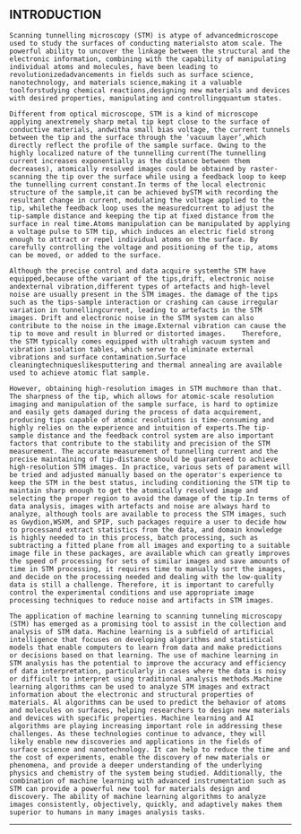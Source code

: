 ## INTRODUCTION


    Scanning tunnelling microscopy (STM) is atype of advancedmicroscope used to study the surfaces of conducting materialsto atom scale. The powerful ability to uncover the linkage between the structural and the electronic information, combining with the capability of manipulating individual atoms and molecules, have been leading to revolutionizedadvancements in fields such as surface science, nanotechnology, and materials science,making it a valuable toolforstudying chemical reactions,designing new materials and devices with desired properties, manipulating and controllingquantum states.

    Different from optical microscope, STM is a kind of microscope applying anextremely sharp metal tip kept close to the surface of conductive materials, andwitha small bias voltage, the current tunnels between the tip and the surface through the ‘vacuum layer’,which directly reflect the profile of the sample surface. Owing to the highly localized nature of the tunnelling current(The tunnelling current increases exponentially as the distance between them decreases), atomically resolved images could be obtained by raster-scanning the tip over the surface while using a feedback loop to keep the tunnelling current constant.In terms of the local electronic structure of the sample,it can be achieved bySTM with recording the resultant change in current, modulating the voltage applied to the tip, whilethe feedback loop uses the measuredcurrent to adjust the tip-sample distance and keeping the tip at fixed distance from the surface in real time.Atoms manipulation can be manipulated by applying a voltage pulse to STM tip, which induces an electric field strong enough to attract or repel individual atoms on the surface. By carefully controlling the voltage and positioning of the tip, atoms can be moved, or added to the surface.

    Although the precise control and data acquire systemthe STM have equipped,because ofthe variant of the tips,drift, electronic noise andexternal vibration,different types of artefacts and high-level noise are usually present in the STM images. the damage of the tips such as the tips-sample interaction or crashing can cause irregular variation in tunnellingcurrent, leading to artefacts in the STM images. Drift and electronic noise in the STM system can also contribute to the noise in the image.External vibration can cause the tip to move and result in blurred or distorted images.    Therefore, the STM typically comes equipped with ultrahigh vacuum system and vibration isolation tables, which serve to eliminate external vibrations and surface contamination.Surface cleaningtechniqueslikesputtering and thermal annealing are available used to achieve atomic flat sample.

    However, obtaining high-resolution images in STM muchmore than that. The sharpness of the tip, which allows for atomic-scale resolution imaging and manipulation of the sample surface, is hard to optimize and easily gets damaged during the process of data acquirement, producing tips capable of atomic resolutions is time-consuming and highly relies on the experience and intuition of experts.The tip-sample distance and the feedback control system are also important factors that contribute to the stability and precision of the STM measurement. The accurate measurement of tunnelling current and the precise maintaining of tip-distance should be guaranteed to achieve high-resolution STM images. In practice, various sets of parament will be tried and adjusted manually based on the operator's experience to keep the STM in the best status, including conditioning the STM tip to maintain sharp enough to get the atomically resolved image and selecting the proper region to avoid the damage of the tip.In terms of data analysis, images with artefacts and noise are always hard to analyze, although tools are available to process the STM images, such as Gwydion,WSXM, and SPIP, such packages require a user to decide how to processand extract statistics from the data, and domain knowledge is highly needed to in this process, batch processing, such as subtracting a fitted plane from all images and exporting to a suitable image file in these packages, are available which can greatly improves the speed of processing for sets of similar images and save amounts of time in STM processing, it requires time to manually sort the images, and decide on the processing needed and dealing with the low-quality data is still a challenge. Therefore, it is important to carefully control the experimental conditions and use appropriate image processing techniques to reduce noise and artifacts in STM images.

    The application of machine learning to scanning tunneling microscopy (STM) has emerged as a promising tool to assist in the collection and analysis of STM data. Machine learning is a subfield of artificial intelligence that focuses on developing algorithms and statistical models that enable computers to learn from data and make predictions or decisions based on that learning. The use of machine learning in STM analysis has the potential to improve the accuracy and efficiency of data interpretation, particularly in cases where the data is noisy or difficult to interpret using traditional analysis methods.Machine learning algorithms can be used to analyze STM images and extract information about the electronic and structural properties of materials. Al algorithms can be used to predict the behavior of atoms and molecules on surfaces, helping researchers to design new materials and devices with specific properties. Machine learning and AI algorithms are playing increasing important role in addressing these challenges. As these technologies continue to advance, they will likely enable new discoveries and applications in the fields of surface science and nanotechnology. It can help to reduce the time and the cost of experiments, enable the discovery of new materials or phenomena, and provide a deeper understanding of the underlying physics and chemistry of the system being studied. Additionally, the combination of machine learning with advanced instrumentation such as STM can provide a powerful new tool for materials design and discovery. The ability of machine learning algorithms to analyze images consistently, objectively, quickly, and adaptively makes them superior to humans in many images analysis tasks.

---
